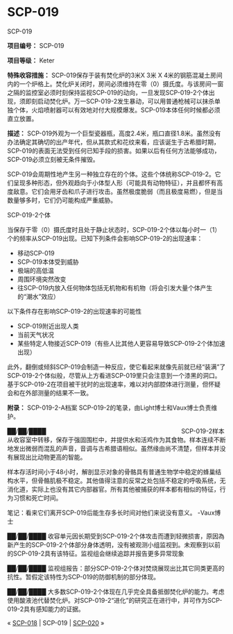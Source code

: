 # SCP-019
                        




SCP-019



**项目编号：** SCP-019

**项目等级：** Keter

**特殊收容措施：** SCP-019保存于装有焚化炉的3米X 3米 X 4米的钢筋混凝土房间内的一个炉格上。焚化炉关闭时，房间必须维持在零（0）摄氏度。与该房间一窗之隔的监控室必须时刻保持监视SCP-019的动向，一旦发现SCP-019-2个体出现，须即刻启动焚化炉。万一SCP-019-2发生暴动，可以用普通枪械可以抹杀单独个体，火焰喷射器可以有效地对付大规模爆发。SCP-019本体任何时候都必须直立放置。

**描述：** SCP-019外观为一个巨型瓷器瓶，高度2.4米，瓶口直径1.8米。虽然没有办法确定其确切的出产年代，但从其款式和花纹来看，应该诞生于古希腊时期，SCP-019的表面无法受到任何已知手段的损害。如果以后有任何方法能够成功，SCP-019必须立刻被无条件摧毁。

SCP-019会周期性地产生另一种独立存在的个体。这些个体统称SCP-019-2。它们呈现多种形态，但外观趋向于小体型人形（可能具有动物特征），并且都怀有高度敌意。它们会用牙齿和爪子进行攻击。虽然极度脆弱（而且极度易燃），但是当数量够多时，它们仍可能构成严重威胁。



SCP-019-2个体



当保存于零（0）摄氏度时且处于静止状态时，SCP-019-2个体以每小时一（1）个的频率从SCP-019出现。已知下列条件会影响SCP-019-2的出现速率：

- 移动SCP-019
- SCP-019本体受到威胁
- 极端的高低温
- 周围环境突然改变
- 往SCP-019内放入任何物体包括无机物和有机物（将会引发大量个体产生的“潮水”效应）

以下条件存在影响SCP-019-2的出现速率的可能性

- SCP-019附近出现人类
- 当前天气状况
- 某些特定人物接近SCP-019（有些人比其他人更容易导致SCP-019-2个体加速出现）

此外，翻倒或倾斜SCP-019会制造一种反应，使它看起来就像先前就已经“装满”了SCP-019-2个体似般，尽管从上方看进SCP-019里只会注意到一个漆黑的洞口。基于SCP-019-2在项目被干扰时的出现速率，难以对内部腔体进行测量，但怀疑会和在外部测量的结果不一致。

**附录：** SCP-019-2-A档案
SCP-019-2的笔录，由Light博士和Vaux博士负责维护。

██/██/████　　　　　　　　　　　　　　　　　　　　　　
SCP-019-2样本从收容室中转移，保存于强固围栏中，并提供水和活鸡作为其食物。样本连续不断地发出微弱而混乱的声音，音调与古希腊语相似。虽然缘由尚不清楚，但样本并没有展现出比动物更高的智能。

样本存活时间小于48小时，解剖显示对象的骨骼具有普通生物学中稳定的蜂巢结构水平，但骨骼肌极不稳定。其他值得注意的反常之处包括不稳定的呼吸系统，无消化道，实际上也没有其它内部器官。所有其他被捕获的样本都有相似的特征，行为习惯和死亡时间。

笔记：看来它们离开SCP-019后能生存多长时间对他们来说没有意义。 -Vaux博士

██/██/████
收容单元因长期受到SCP-019-2个体攻击而遭到轻微损害，原因為新产生的SCP-019-2个体部分身体透明，没有被观测小组监视到。未观察到以前的SCP-019-2具有该特征。监视组会继续追踪并报告更多异常现象

██/██/████
监视组报告：部分SCP-019-2个体对焚烧展现出比其它同类更高的抗性。暂假定该特性为SCP-019的防御机制的部分体现。

██/██/████
大多数SCP-019-2个体现在几乎完全具备抵御焚化炉的能力。考虑使用酸液池代替焚化炉。对SCP-019-2“进化”的研究正在进行中，并可作为SCP-019-2具有感知能力的证据。



« [SCP-018](/scp-018) | SCP-019 | [SCP-020](/scp-020) »





                    